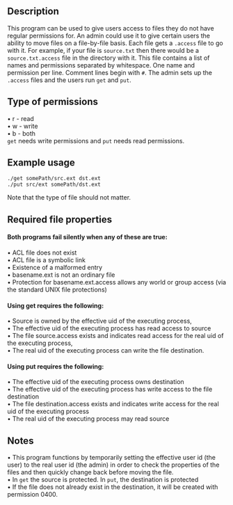 ## Description ##  
This program can be used to give users access to files they do not have regular permissions for. An admin could use it to give certain users the ability to move files on a file-by-file basis. Each file gets a `.access` file to go with it. For example, if your file is `source.txt` then there would be a `source.txt.access` file in the directory with it. This file contains a list of names and permissions separated by whitespace. One name and permission per line. Comment lines begin with `#`. The admin sets up the `.access` files and the users run `get` and `put`.  


## Type of permissions ##  
• r - read  
• w - write  
• b - both  
`get` needs write permissions and `put` needs read permissions.  


## Example usage ##  
`./get somePath/src.ext dst.ext`  
`./put src/ext somePath/dst.ext`  

Note that the type of file should not matter.  


## Required file properties ##  

#### Both programs fail silently when any of these are true: ####
• ACL file does not exist  
• ACL file is a symbolic link  
• Existence of a malformed entry  
• basename.ext is not an ordinary file  
• Protection for basename.ext.access allows any world or group access (via the standard UNIX file protections)  

#### Using get requires the following: ####
• Source is owned by the effective uid of the executing process,  
• The effective uid of the executing process has read access to source  
• The file source.access exists and indicates read access for the real uid of the executing process,  
• The real uid of the executing process can write the file destination.  

#### Using put requires the following: ####
• The effective uid of the executing process owns destination  
• The effective uid of the executing process has write access to the file destination  
• The file destination.access exists and indicates write access for the real uid of the executing process  
• The real uid of the executing process may read source  


## Notes ##  
• This program functions by temporarily setting the effective user id (the user) to the real user id (the admin) in order to check the properties of the files and then quickly change back before moving the file.  
• In `get` the source is protected. In `put`, the destination is protected  
• If the file does not already exist in the destination, it will be created with permission 0400.
